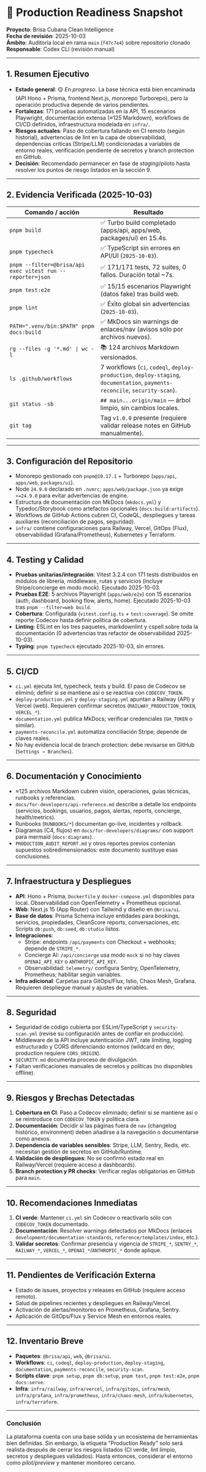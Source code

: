# 🚦 Production Readiness Snapshot

**Proyecto**: Brisa Cubana Clean Intelligence  
**Fecha de revisión**: 2025-10-03  
**Ámbito**: Auditoría local en rama `main` (`f47c7e4`) sobre repositorio clonado  
**Responsable**: Codex CLI (revisión manual)

---

## 1. Resumen Ejecutivo

- **Estado general**: 🟡 _En progreso_. La base técnica está bien encaminada (API Hono + Prisma, frontend Next.js, monorepo Turborepo), pero la operación productiva depende de varios pendientes.
- **Fortalezas**: 171 pruebas automatizadas en la API, 15 escenarios Playwright, documentación extensa (≈125 Markdown), workflows de CI/CD definidos, infraestructura modelada en `infra/`.
- **Riesgos actuales**: Paso de cobertura fallando en CI remoto (según historial), advertencias de lint en la capa de observabilidad, dependencias críticas (Stripe/LLM) condicionadas a variables de entorno reales, verificación pendiente de secretos y branch protection en GitHub.
- **Decisión**: Recomendado permanecer en fase de _staging_/piloto hasta resolver los puntos de riesgo listados en la sección 9.

---

## 2. Evidencia Verificada (2025-10-03)

| Comando / acción                                           | Resultado                                                                                                                    |
| ---------------------------------------------------------- | ---------------------------------------------------------------------------------------------------------------------------- |
| `pnpm build`                                               | ✅ Turbo build completado (apps/api, apps/web, packages/ui) en 15.4s.                                                        |
| `pnpm typecheck`                                           | ✅ TypeScript sin errores en API/UI (`2025-10-03`).                                                                          |
| `pnpm --filter=@brisa/api exec vitest run --reporter=json` | ✅ 171/171 tests, 72 suites, 0 fallos. Duración total ~7s.                                                                   |
| `pnpm test:e2e`                                            | ✅ 15/15 escenarios Playwright (datos fake) tras build web.                                                                  |
| `pnpm lint`                                                | ✅ Éxito global sin advertencias (`2025-10-03`).                                                                             |
| `PATH=".venv/bin:$PATH" pnpm docs:build`                   | ✅ MkDocs sin warnings de enlaces/nav (avisos sólo por archivos nuevos).                                                     |
| `rg --files -g '*.md' \| wc -l`                            | 📚 124 archivos Markdown versionados.                                                                                        |
| `ls .github/workflows`                                     | 7 workflows (`ci`, `codeql`, `deploy-production`, `deploy-staging`, `documentation`, `payments-reconcile`, `security-scan`). |
| `git status -sb`                                           | `## main...origin/main` — árbol limpio, sin cambios locales.                                                                 |
| `git tag`                                                  | Tag `v1.0.0` presente (requiere validar release notes en GitHub manualmente).                                                |

---

## 3. Configuración del Repositorio

- Monorepo gestionado con `pnpm@10.17.1` + Turborepo (`apps/api`, `apps/web`, `packages/ui`).
- Node `24.9.0` declarado en `.nvmrc`; `apps/web/package.json` ya exige `>=24.9.0` para evitar advertencias de engine.
- Estructura de documentación con MkDocs (`mkdocs.yml`) y Typedoc/Storybook como artefactos opcionales (`docs:build:artifacts`).
- Workflows de GitHub Actions cubren CI, CodeQL, despliegues y tareas auxiliares (reconciliación de pagos, seguridad).
- `infra/` contiene configuraciones para Railway, Vercel, GitOps (Flux), observabilidad (Grafana/Prometheus), Kubernetes y Terraform.

---

## 4. Testing y Calidad

- **Pruebas unitarias/integración**: Vitest 3.2.4 con 171 tests distribuidos en módulos de librería, middleware, rutas y servicios (incluye Stripe/concierge en modo mock). Ejecutado 2025-10-03.
- **Pruebas E2E**: 5 archivos Playwright (`apps/web/e2e`) con 15 escenarios (auth, dashboard, booking flow, alerts, home). Ejecutado 2025-10-03 tras `pnpm --filter=web build`.
- **Cobertura**: Configurada (`vitest.config.ts` + `test:coverage`). Se omite reporte Codecov hasta definir política de cobertura.
- **Linting**: ESLint en los tres paquetes, markdownlint y cspell sobre toda la documentación (0 advertencias tras refactor de observabilidad 2025-10-03).
- **Typing**: `pnpm typecheck` ejecutado 2025-10-03, sin errores.

---

## 5. CI/CD

- `ci.yml` ejecuta lint, typecheck, tests y build. El paso de Codecov se eliminó; definir si se mantiene así o se reactiva con `CODECOV_TOKEN`.
- `deploy-production.yml` y `deploy-staging.yml` apuntan a Railway (API) y Vercel (web). Requieren confirmar secretos (`RAILWAY_PRODUCTION_TOKEN`, `VERCEL_*`).
- `documentation.yml` publica MkDocs; verificar credenciales (`GH_TOKEN` o similar).
- `payments-reconcile.yml` automatiza conciliación Stripe; depende de claves reales.
- No hay evidencia local de branch protection: debe revisarse en GitHub (`Settings → Branches`).

---

## 6. Documentación y Conocimiento

- ≈125 archivos Markdown cubren visión, operaciones, guías técnicas, runbooks y referencias.
- `docs/for-developers/api-reference.md` describe a detalle los endpoints (servicios, bookings, usuarios, pagos, alertas, reports, concierge, health/metrics).
- Runbooks (`RUNBOOKS/*`) documentan go-live, incidentes y rollback.
- Diagramas (C4, flujos) en `docs/for-developers/diagrams/` con support para mermaid (`docs:diagrams`).
- `PRODUCTION_AUDIT_REPORT.md` y otros reportes previos contenían supuestos sobredimensionados: este documento sustituye esas conclusiones.

---

## 7. Infraestructura y Despliegues

- **API**: Hono + Prisma, `Dockerfile` y `docker-compose.yml` disponibles para local. Observabilidad con OpenTelemetry + Prometheus opcional.
- **Web**: Next.js 15 (App Router) con Tailwind y diseño en `@brisa/ui`.
- **Base de datos**: Prisma Schema incluye entidades para bookings, servicios, propiedades, CleanScore reports, conversaciones, etc. Scripts `db:push`, `db:seed`, `db:studio` listos.
- **Integraciones**:
  - Stripe: endpoints `/api/payments` con Checkout + webhooks; depende de `STRIPE_*`.
  - Concierge AI: `/api/concierge` usa modo `mock` si no hay claves `OPENAI_API_KEY` o `ANTHROPIC_API_KEY`.
  - Observabilidad: `telemetry/` configura Sentry, OpenTelemetry, Prometheus; habilitar según variables.
- **Infra adicional**: Carpetas para GitOps/Flux, Istio, Chaos Mesh, Grafana. Requieren despliegue manual y ajustes de variables.

---

## 8. Seguridad

- Seguridad de código cubierta por ESLint/TypeScript y `security-scan.yml` (revise su configuración antes de confiar en producción).
- Middleware de la API incluye autenticación JWT, rate limiting, logging estructurado y CORS diferenciando entornos (wildcard en dev; production requiere `CORS_ORIGIN`).
- `SECURITY.md` documenta proceso de divulgación.
- Faltan verificaciones manuales de secretos y políticas (no disponibles offline).

---

## 9. Riesgos y Brechas Detectadas

1. **Cobertura en CI**: Paso a Codecov eliminado; definir si se mantiene así o se reintroduce con `CODECOV_TOKEN` y política clara.
2. **Documentación**: Decidir si las páginas fuera de `nav` (changelog histórico, environment) deben añadirse a la navegación o documentarse como anexos.
3. **Dependencia de variables sensibles**: Stripe, LLM, Sentry, Redis, etc. necesitan gestión de secretos en GitHub/Runtime.
4. **Validación de despliegues**: No se confirmó estado real en Railway/Vercel (requiere acceso a dashboards).
5. **Branch protection y PR checks**: Verificar reglas obligatorias en GitHub para `main`.

---

## 10. Recomendaciones Inmediatas

1. **CI verde**: Mantener `ci.yml` sin Codecov o reactivarlo sólo con `CODECOV_TOKEN` documentado.
2. **Documentación**: Resolver warnings detectados por MkDocs (enlaces `development/documentation-standards`, `reference/templates/index`, etc.).
3. **Validar secretos**: Confirmar presencia y vigencia de `STRIPE_*`, `SENTRY_*`, `RAILWAY_*`, `VERCEL_*`, `OPENAI_*`/`ANTHROPIC_*` donde aplique.

---

## 11. Pendientes de Verificación Externa

- Estado de issues, proyectos y releases en GitHub (requiere acceso remoto).
- Salud de pipelines recientes y despliegues en Railway/Vercel.
- Activación de alertas/monitoreo en Prometheus, Grafana, Sentry.
- Aplicación de GitOps/Flux y Service Mesh en entornos reales.

---

## 12. Inventario Breve

- **Paquetes**: `@brisa/api`, `web`, `@brisa/ui`.
- **Workflows**: `ci`, `codeql`, `deploy-production`, `deploy-staging`, `documentation`, `payments-reconcile`, `security-scan`.
- **Scripts clave**: `pnpm setup`, `pnpm db:setup`, `pnpm test`, `pnpm test:e2e`, `pnpm docs:serve`.
- **Infra**: `infra/railway`, `infra/vercel`, `infra/gitops`, `infra/mesh`, `infra/grafana`, `infra/prometheus`, `infra/chaos-mesh`, `infra/kubernetes`, `infra/terraform`.

---

### Conclusión

La plataforma cuenta con una base sólida y un ecosistema de herramientas bien definidas. Sin embargo, la etiqueta "Production Ready" solo será realista después de cerrar los riesgos listados (CI verde, lint limpio, secretos y despliegues validados). Hasta entonces, considerar el entorno como _pilot/preview_ y mantener monitoreo cercano.
